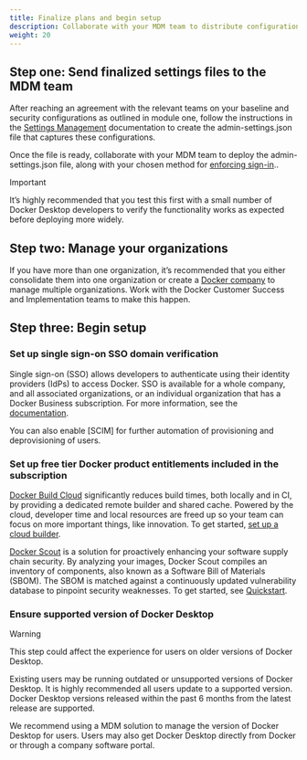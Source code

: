 ```yaml
---
title: Finalize plans and begin setup
description: Collaborate with your MDM team to distribute configurations and set up SSO and Docker product trials.
weight: 20
---
```


## Step one: Send finalized settings files to the MDM team 

After reaching an agreement with the relevant teams on your baseline and security configurations as outlined in module one, follow the instructions in the [Settings Management](/manuals/security/for-admins/hardened-desktop/settings-management/_index.md) documentation to create the admin-settings.json file that captures these configurations.

Once the file is ready, collaborate with your MDM team to deploy the admin-settings.json file, along with your chosen method for [enforcing sign-in](/manuals/security/for-admins/enforce-sign-in/_index.md)..

> [!IMPORTANT]
>
> It’s highly recommended that you test this first with a small number of Docker Desktop developers to verify the functionality works as expected before deploying more widely.

## Step two: Manage your organizations

If you have more than one organization, it’s recommended that you either consolidate them into one organization or create a [Docker company](/manuals/admin/company/_index.md) to manage multiple organizations. Work with the Docker Customer Success and Implementation teams to make this happen.

## Step three: Begin setup

### Set up single sign-on SSO domain verification

Single sign-on (SSO) allows developers to authenticate using their identity providers (IdPs) to access Docker. SSO is available for a whole company, and all associated organizations, or an individual organization that has a Docker Business subscription. For more information, see the [documentation](/manuals/security/for-admins/single-sign-on/_index.md).

You can also enable [SCIM] for further automation of provisioning and deprovisioning of users.

### Set up free tier Docker product entitlements included in the subscription

[Docker Build Cloud](/manuals/build-cloud/_index.md) significantly reduces build times, both locally and in CI, by providing a dedicated remote builder and shared cache. Powered by the cloud, developer time and local resources are freed up so your team can focus on more important things, like innovation. To get started, [set up a cloud builder](http://build.docker.com). 

[Docker Scout](manuals/scout/_index.md) is a solution for proactively enhancing your software supply chain security. By analyzing your images, Docker Scout compiles an inventory of components, also known as a Software Bill of Materials (SBOM). The SBOM is matched against a continuously updated vulnerability database to pinpoint security weaknesses. To get started, see [Quickstart](/manuals/scout/quickstart.md).

### Ensure supported version of Docker Desktop

> [!WARNING]
>
> This step could affect the experience for users on older versions of Docker Desktop.  

Existing users may be running outdated or unsupported versions of Docker Desktop. It is highly recommended all users update to a supported version. Docker Desktop versions released within the past 6 months from the latest release are supported.

We recommend using a MDM solution to manage the version of Docker Desktop for users.  Users may also get Docker Desktop directly from Docker or through a company software portal.  
